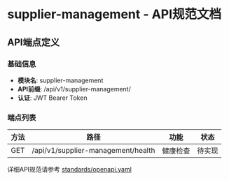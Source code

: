 # supplier-management - API规范文档

## API端点定义

### 基础信息
- **模块名**: supplier-management
- **API前缀**: /api/v1/supplier-management/
- **认证**: JWT Bearer Token

### 端点列表

| 方法 | 路径 | 功能 | 状态 |
|------|------|------|------|
| GET | /api/v1/supplier-management/health | 健康检查 | 待实现 |

详细API规范请参考 [standards/openapi.yaml](../../standards/openapi.yaml)
